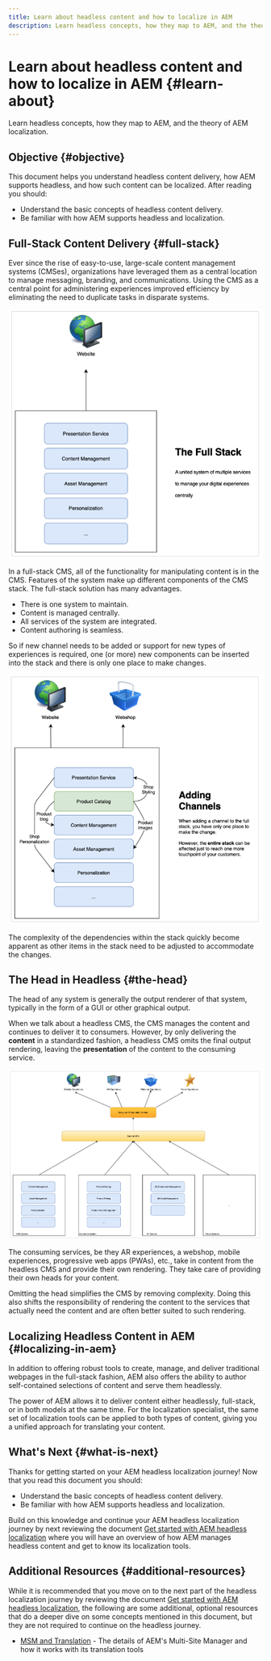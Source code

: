 ```yaml
---
title: Learn about headless content and how to localize in AEM
description: Learn headless concepts, how they map to AEM, and the theory of AEM localization.
---
```

# Learn about headless content and how to localize in AEM {#learn-about}

Learn headless concepts, how they map to AEM, and the theory of AEM localization.

## Objective {#objective}

This document helps you understand headless content delivery, how AEM supports headless, and how such content can be localized. After reading you should:

* Understand the basic concepts of headless content delivery.
* Be familiar with how AEM supports headless and localization.

## Full-Stack Content Delivery {#full-stack}

Ever since the rise of easy-to-use, large-scale content management systems (CMSes), organizations have leveraged them as a central location to manage messaging, branding, and communications. Using the CMS as a central point for administering experiences improved efficiency by eliminating the need to duplicate tasks in disparate systems.

![The classic full-stack CMS](/help/journey-headless/developer/assets/full-stack.png)

In a full-stack CMS, all of the functionality for manipulating content is in the CMS. Features of the system make up different components of the CMS stack. The full-stack solution has many advantages.

* There is one system to maintain.
* Content is managed centrally.
* All services of the system are integrated.
* Content authoring is seamless.

So if new channel needs to be added or support for new types of experiences is required, one (or more) new components can be inserted into the stack and there is only one place to make changes.

![Adding a new channel to the stack](/help/journey-headless/developer/assets/adding-channel.png)

The complexity of the dependencies within the stack quickly become apparent as other items in the stack  need to be adjusted to accommodate the changes.

## The Head in Headless {#the-head}

The head of any system is generally the output renderer of that system, typically in the form of a GUI or other graphical output.

When we talk about a headless CMS, the CMS manages the content and continues to deliver it to consumers. However, by only delivering the **content** in a standardized fashion, a headless CMS omits the final output rendering, leaving the **presentation** of the content to the consuming service.

![Headless CMS](/help/journey-headless/developer/assets/headless-cms.png)

The consuming services, be they AR experiences, a webshop, mobile experiences, progressive web apps (PWAs), etc., take in content from the headless CMS and provide their own rendering. They take care of providing their own heads for your content.

Omitting the head simplifies the CMS by removing complexity. Doing this also shifts the responsibility of rendering the content to the services that actually need the content and are often better suited to such rendering.

## Localizing Headless Content in AEM {#localizing-in-aem}

In addition to offering robust tools to create, manage, and deliver traditional webpages in the full-stack fashion, AEM also offers the ability to author self-contained selections of content and serve them headlessly.

The power of AEM allows it to deliver content either headlessly, full-stack, or in both models at the same time. For the localization specialist, the same set of localization tools can be applied to both types of content, giving you a unified approach for translating your content.

## What's Next {#what-is-next}

Thanks for getting started on your AEM headless localization journey! Now that you read this document you should:

* Understand the basic concepts of headless content delivery.
* Be familiar with how AEM supports headless and localization.

Build on this knowledge and continue your AEM headless localization journey by next reviewing the document [Get started with AEM headless localization](getting-started.md) where you will have an overview of how AEM manages headless content and get to know its localization tools.

## Additional Resources {#additional-resources}

While it is recommended that you move on to the next part of the headless localization journey by reviewing the document [Get started with AEM headless localization,](getting-started.md) the following are some additional, optional resources that do a deeper dive on some concepts mentioned in this document, but they are not required to continue on the headless journey.

* [MSM and Translation](/help/sites-cloud/administering/msm-and-translation.md) - The details of AEM's Multi-Site Manager and how it works with its translation tools
